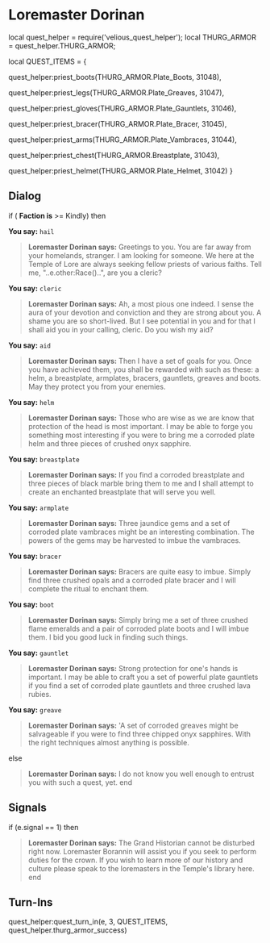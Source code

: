# Loremaster Dorinan


local quest_helper = require('velious_quest_helper');
local THURG_ARMOR = quest_helper.THURG_ARMOR;

local QUEST_ITEMS = {



quest_helper:priest_boots(THURG_ARMOR.Plate_Boots, 31048),



quest_helper:priest_legs(THURG_ARMOR.Plate_Greaves, 31047),



quest_helper:priest_gloves(THURG_ARMOR.Plate_Gauntlets, 31046),



quest_helper:priest_bracer(THURG_ARMOR.Plate_Bracer, 31045),



quest_helper:priest_arms(THURG_ARMOR.Plate_Vambraces, 31044),




quest_helper:priest_chest(THURG_ARMOR.Breastplate, 31043),



quest_helper:priest_helmet(THURG_ARMOR.Plate_Helmet, 31042)
}

## Dialog

if ( **Faction is** >= Kindly) then


**You say:** `hail`





>**Loremaster Dorinan says:** Greetings to you. You are far away from your homelands, stranger. I am looking for someone. We here at the Temple of Lore are always seeking fellow priests of various faiths. Tell me, "..e.other:Race()..", are you a cleric?


**You say:** `cleric`





>**Loremaster Dorinan says:** Ah, a most pious one indeed. I sense the aura of your devotion and conviction and they are strong about you. A shame you are so short-lived. But I see potential in you and for that I shall aid you in your calling, cleric. Do you wish my aid?


**You say:** `aid`





>**Loremaster Dorinan says:** Then I have a set of goals for you.  Once you have achieved them, you shall be rewarded with such as these: a helm, a breastplate, armplates, bracers, gauntlets, greaves and boots.  May they protect you from your enemies.


**You say:** `helm`





>**Loremaster Dorinan says:** Those who are wise as we are know that protection of the head is most important.  I may be able to forge you something most interesting if you were to bring me a corroded plate helm and three pieces of crushed onyx sapphire.


**You say:** `breastplate`





>**Loremaster Dorinan says:** If you find a corroded breastplate and three pieces of black marble bring them to me and I shall attempt to create an enchanted breastplate that will serve you well.



**You say:** `armplate`





>**Loremaster Dorinan says:** Three jaundice gems and a set of corroded plate vambraces might be an interesting combination.  The powers of the gems may be harvested to imbue the vambraces.


**You say:** `bracer`





>**Loremaster Dorinan says:** Bracers are quite easy to imbue.  Simply find three crushed opals and a corroded plate bracer and I will complete the ritual to enchant them.


**You say:** `boot`





>**Loremaster Dorinan says:** Simply bring me a set of three crushed flame emeralds and a pair of corroded plate boots and I will imbue them.  I bid you good luck in finding such things.


**You say:** `gauntlet`





>**Loremaster Dorinan says:** Strong protection for one's hands is important.  I may be able to craft you a set of powerful plate gauntlets if you find a set of corroded plate gauntlets and three crushed lava rubies.


**You say:** `greave`





>**Loremaster Dorinan says:** 'A set of corroded greaves might be salvageable if you were to find three chipped onyx sapphires. With the right techniques almost anything is possible.


else


>**Loremaster Dorinan says:** I do not know you well enough to entrust you with such a quest, yet.
end

## Signals

if (e.signal == 1) then


>**Loremaster Dorinan says:** The Grand Historian cannot be disturbed right now. Loremaster Borannin will assist you if you seek to perform duties for the crown. If you wish to learn more of our history and culture please speak to the loremasters in the Temple's library here.
end

## Turn-Ins

quest_helper:quest_turn_in(e, 3, QUEST_ITEMS, quest_helper.thurg_armor_success)